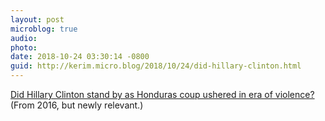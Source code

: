 ```yaml
---
layout: post
microblog: true
audio: 
photo: 
date: 2018-10-24 03:30:14 -0800
guid: http://kerim.micro.blog/2018/10/24/did-hillary-clinton.html
---
```

[Did Hillary Clinton stand by as Honduras coup ushered in era of violence?](https://www.theguardian.com/world/2016/aug/31/hillary-clinton-honduras-violence-manuel-zelaya-berta-caceres) (From 2016, but newly relevant.) 
